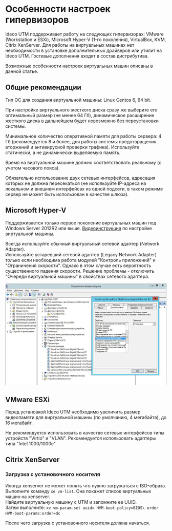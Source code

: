 # Особенности настроек гипервизоров

Ideco UTM поддерживает работу на следующих гипервизорах: VMware (Workstation и ESXi), Microsoft Hyper-V (1-го поколения), VirtualBox, KVM, Citrix XenServer. Для работы на виртуальных машинах нет необходимости в установке дополнительных драйверов или утилит на Ideco UTM. Гостевые дополнения входят в состав дистрибутива.

Возможные особенности настроек виртуальных машин описаны в данной статье.

## Общие рекомендации

Тип ОС для создания виртуальной машины: Linux Centos 6, 64 bit.

При настройке виртуального жесткого диска сразу же выберите его оптимальный размер (не менее 64 Гб), динамическое расширение жесткого диска в дальнейшем будет невозможно без переустановки системы.

Минимальное количество оперативной памяти для работы сервера: 4 Гб (рекомендуется 8 и более, для работы системы предотвращения вторжений и антивирусной проверки трафика). Используйте статически, а не динамически выделяемую память.

Время на виртуальной машине должно соответствовать реальному (с учетом часового пояса).

Обязательно использование двух сетевых интерфейсов, адресация которых не должна пересекаться (не используйте IP-адреса на локальном и внешнем интерфейсах из одной подсети, в таком режиме сервер не может быть использован в качестве шлюза).

## Microsoft Hyper-V

Поддерживается только первое поколение виртуальных машин под Windows Server 2012R2 или выше. [Видеоинструкция](https://youtu.be/dFW\_n6dc3B4) по настройке виртуальной машины.

Всегда используйте обычный виртуальный сетевой адаптер (Network Adapter).\
Используйте устаревший сетевой адаптер (Legacy Network Adapter) только если необходима работа модулей "Контроль приложений" и "Ограничения скорости". Однако в этом случае есть вероятность существенного падения скорости. Решение проблемы - отключить "Очереди виртуальной машины" в свойствах сетевого адаптера.

![](attachments/4982707/4982714.jpg)

## VMware ESXi

Перед установкой Ideco UTM необходимо увеличить размер видеопамяти для виртуальной машины (по умолчанию, 4 мегабайта), до 16 мегабайт.

Не рекомендуется использовать в качестве сетевых интерфейсов типы устройств "Virtio" и "VLAN". Рекомендуется использовать адаптеры типа "Intel 1000/1000e".

## Citrix XenServer

### Загрузка с установочного носителя

Иногда xenserver не может понять что нужно загружаться с ISO-образа.\
Выполните команду `xe vm-list`. Она покажет список виртуальных машин на xenserver.\
Найдите виртуальную машину с UTM и запомните ее UUID.\
Затем выполните: `xe vm-param-set uuid= HVM-boot-policy=BIOS\ order HVM-boot-params:order=dc`

После чего загрузка с установочного носителя должна начаться.
